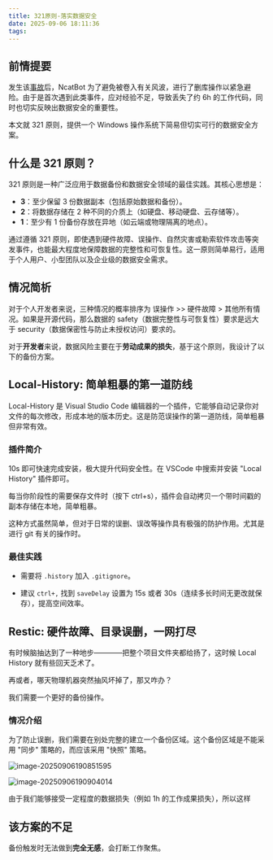 ```yaml
---
title: 321原则-落实数据安全
date: 2025-09-06 18:11:36
tags:
---
```


## 前情提要

发生该[事故](https://huanyp.cn/2025/09/06/%E6%8A%80%E6%9C%AF/%E5%BC%80%E6%BA%90/NcatBot%20%E7%B3%BB%E5%88%97%E8%BD%AF%E4%BB%B6%E9%87%8D%E5%A4%A7%E5%AE%89%E5%85%A8%E4%BA%8B%E6%95%85%E5%9B%9E%E9%A1%BE/)后，NcatBot 为了避免被卷入有关风波，进行了删库操作以紧急避险。由于是首次遇到此类事件，应对经验不足，导致丢失了约 6h 的工作代码，同时也切实反映出数据安全的重要性。

本文就 321 原则，提供一个 Windows 操作系统下简易但切实可行的数据安全方案。

## 什么是 321 原则？

321 原则是一种广泛应用于数据备份和数据安全领域的最佳实践。其核心思想是：

- **3**：至少保留 3 份数据副本（包括原始数据和备份）。
- **2**：将数据存储在 2 种不同的介质上（如硬盘、移动硬盘、云存储等）。
- **1**：至少有 1 份备份存放在异地（如云端或物理隔离的地点）。

通过遵循 321 原则，即使遇到硬件故障、误操作、自然灾害或勒索软件攻击等突发事件，也能最大程度地保障数据的完整性和可恢复性。这一原则简单易行，适用于个人用户、小型团队以及企业级的数据安全需求。

## 情况简析

对于个人开发者来说，三种情况的概率排序为 误操作 >> 硬件故障 > 其他所有情况。如果是开源代码，那么数据的 safety（数据完整性与可恢复性）要求是远大于 security（数据保密性与防止未授权访问）要求的。

对于**开发者**来说，数据风险主要在于**劳动成果的损失**，基于这个原则，我设计了以下的备份方案。

## Local-History: 简单粗暴的第一道防线

Local-History 是 Visual Studio Code 编辑器的一个插件，它能够自动记录你对文件的每次修改，形成本地的版本历史。这是防范误操作的第一道防线，简单粗暴但非常有效。

### 插件简介

10s 即可快速完成安装，极大提升代码安全性。在 VSCode 中搜索并安装 "Local History" 插件即可。

每当你阶段性的需要保存文件时（按下 ctrl+s），插件会自动拷贝一个带时间戳的副本存储在本地，简单粗暴。

这种方式虽然简单，但对于日常的误删、误改等操作具有极强的防护作用。尤其是进行 git 有关的操作时。

### 最佳实践

- 需要将 `.history` 加入 `.gitignore`。

- 建议 `ctrl+,` 找到 `saveDelay` 设置为 15s 或者 30s（连续多长时间无更改就保存），提高空间效率。


## Restic: 硬件故障、目录误删，一网打尽

有时候脑抽达到了一种地步————把整个项目文件夹都给扬了，这时候 Local History 就有些回天乏术了。

再或者，哪天物理机器突然抽风坏掉了，那又咋办？

我们需要一个更好的备份操作。

### 情况介绍

为了防止误删，我们需要在别处完整的建立一个备份区域。这个备份区域是不能采用 "同步" 策略的，而应该采用 "快照" 策略。

![image-20250906190851595](https://ghfast.top/https://raw.githubusercontent.com/huan-yp/image_space/master/images/image-20250906190851595.png)

![image-20250906190904014](https://ghfast.tophttps://raw.githubusercontent.com/huan-yp/image_space/master/images/image-20250906190904014.png)

由于我们能够接受一定程度的数据损失（例如 1h 的工作成果损失），所以这样


## 该方案的不足

备份触发时无法做到**完全无感**，会打断工作聚焦。
